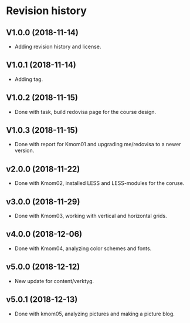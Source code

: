 Revision history
================

V1.0.0 (2018-11-14)
-----------------------
* Adding revision history and license.


V1.0.1 (2018-11-14)
-----------------------
* Adding tag.


V1.0.2 (2018-11-15)
-----------------------
* Done with task, build redovisa page for the course design.


V1.0.3 (2018-11-15)
-----------------------
* Done with report for Kmom01 and upgrading me/redovisa to a newer version.


v2.0.0 (2018-11-22)
------------------------
* Done with Kmom02, installed LESS and LESS-modules for the coruse.

v3.0.0 (2018-11-29)
------------------------
* Done with Kmom03, working with vertical and horizontal grids.

v4.0.0 (2018-12-06)
------------------------
* Done with Kmom04, analyzing color schemes and fonts.

v5.0.0 (2018-12-12)
------------------------
* New update for content/verktyg.

v5.0.1 (2018-12-13)
------------------------
* Done with kmom05, analyzing pictures and making a picture blog.
